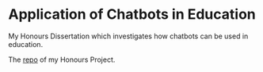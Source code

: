 # Application of Chatbots in Education

My Honours Dissertation which investigates how chatbots can be used in education.

The [repo](https://github.com/Ligh7bringer/Chatbot) of my Honours Project.

